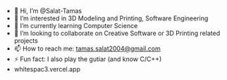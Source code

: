 - 👋 Hi, I’m @Salat-Tamas
- 👀 I’m interested in 3D Modeling and Printing, Software Engineering
- 🌱 I’m currently learning Computer Science
- 💞️ I’m looking to collaborate on Creative Software or 3D Printing related projects
- 📫 How to reach me: tamas.salat2004@gmail.com
- ⚡ Fun fact: I also play the gutiar (and know C/C++)
- whitespac3.vercel.app

<!---
Salat-Tamas/Salat-Tamas is a ✨ special ✨ repository because its `README.md` (this file) appears on your GitHub profile.
You can click the Preview link to take a look at your changes.
--->
